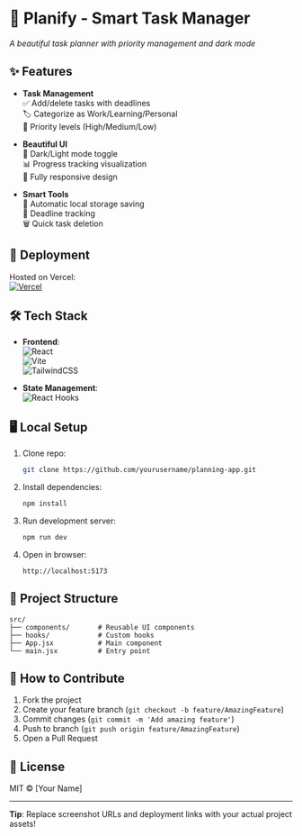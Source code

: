 # 📝 Planify - Smart Task Manager


*A beautiful task planner with priority management and dark mode*

## ✨ Features

- **Task Management**  
  ✅ Add/delete tasks with deadlines  
  🏷️ Categorize as Work/Learning/Personal  
  🚦 Priority levels (High/Medium/Low)  

- **Beautiful UI**  
  🌙 Dark/Light mode toggle  
  📊 Progress tracking visualization  
  📱 Fully responsive design  

- **Smart Tools**  
  🔄 Automatic local storage saving  
  📅 Deadline tracking  
  🗑️ Quick task deletion  

## 🚀 Deployment

Hosted on Vercel:  
[![Vercel](https://img.shields.io/badge/Vercel-Deployed-black?style=flat&logo=vercel)](https://planify.vercel.app)

## 🛠️ Tech Stack

- **Frontend**:  
  ![React](https://img.shields.io/badge/React-18-blue?logo=react)  
  ![Vite](https://img.shields.io/badge/Vite-4.x-yellow?logo=vite)  
  ![TailwindCSS](https://img.shields.io/badge/TailwindCSS-3.x-06B6D4?logo=tailwind-css)  

- **State Management**:  
  ![React Hooks](https://img.shields.io/badge/React_Hooks-Custom-brightgreen)

## 🖥️ Local Setup

1. Clone repo:
   ```bash
   git clone https://github.com/yourusername/planning-app.git
   ```

2. Install dependencies:
   ```bash
   npm install
   ```

3. Run development server:
   ```bash
   npm run dev
   ```

4. Open in browser:
   ```
   http://localhost:5173
   ```

## 📂 Project Structure

```
src/
├── components/       # Reusable UI components
├── hooks/            # Custom hooks
├── App.jsx           # Main component
└── main.jsx          # Entry point
```

## 🤝 How to Contribute

1. Fork the project  
2. Create your feature branch (`git checkout -b feature/AmazingFeature`)  
3. Commit changes (`git commit -m 'Add amazing feature'`)  
4. Push to branch (`git push origin feature/AmazingFeature`)  
5. Open a Pull Request  

## 📜 License

MIT © [Your Name]  

---

**Tip**: Replace screenshot URLs and deployment links with your actual project assets!  
